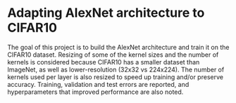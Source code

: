 # Adapting AlexNet architecture to CIFAR10
The goal of this project is to build the AlexNet architecture and train it on the CIFAR10 dataset.
Resizing of some of the kernel sizes and the number of kernels is considered because CIFAR10 has a smaller dataset than ImageNet, as well as lower-resolution (32x32 vs 224x224).
The number of kernels used per layer is also resized to speed up training and/or preserve accuracy.
Training, validation and test errors are reported, and hyperparameters that improved performance are also noted.

